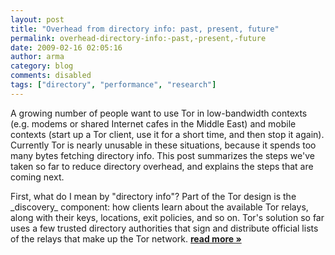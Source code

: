 ```yaml
---
layout: post
title: "Overhead from directory info: past, present, future"
permalink: overhead-directory-info:-past,-present,-future
date: 2009-02-16 02:05:16
author: arma
category: blog
comments: disabled
tags: ["directory", "performance", "research"]
---
```


A growing number of people want to use Tor in low-bandwidth contexts (e.g. modems or shared Internet cafes in the Middle East) and mobile contexts (start up a Tor client, use it for a short time, and then stop it again). Currently Tor is nearly unusable in these situations, because it spends too many bytes fetching directory info. This post summarizes the steps we've taken so far to reduce directory overhead, and explains the steps that are coming next.

First, what do I mean by "directory info"? Part of the Tor design is the \_discovery\_ component: how clients learn about the available Tor relays, along with their keys, locations, exit policies, and so on. Tor's solution so far uses a few trusted directory authorities that sign and distribute official lists of the relays that make up the Tor network. [**read more »**](https://blog.torproject.org/blog/overhead-directory-info%3A-past%2C-present%2C-future)

